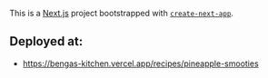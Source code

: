 This is a [Next.js](https://nextjs.org/) project bootstrapped with [`create-next-app`](https://github.com/vercel/next.js/tree/canary/packages/create-next-app).

## Deployed at:

* https://bengas-kitchen.vercel.app/recipes/pineapple-smooties


